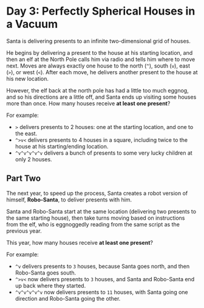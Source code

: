 # Day 3: Perfectly Spherical Houses in a Vacuum

Santa is delivering presents to an infinite two-dimensional grid of houses.

He begins by delivering a present to the house at his starting location, and
then an elf at the North Pole calls him via radio and tells him where to move
next. Moves are always exactly one house to the north (`^`), south (`v`), east
(`>`), or west (`<`). After each move, he delivers another present to the house
at his new location.

However, the elf back at the north pole has had a little too much eggnog, and so
his directions are a little off, and Santa ends up visiting some houses more
than once. How many houses receive **at least one present**?

For example:

- `>` delivers presents to 2 houses: one at the starting location, and one to
  the east.
- `^>v<` delivers presents to 4 houses in a square, including twice to the house
  at his starting/ending location.
- `^v^v^v^v^v` delivers a bunch of presents to some very lucky children at only
  2 houses.

## Part Two

The next year, to speed up the process, Santa creates a robot version of
himself, **Robo-Santa**, to deliver presents with him.

Santa and Robo-Santa start at the same location (delivering two presents to the
same starting house), then take turns moving based on instructions from the elf,
who is eggnoggedly reading from the same script as the previous year.

This year, how many houses receive **at least one present**?

For example:

- `^v` delivers presents to `3` houses, because Santa goes north, and then
  Robo-Santa goes south.
- `^>v<` now delivers presents to `3` houses, and Santa and Robo-Santa end up
  back where they started.
- `^v^v^v^v^v` now delivers presents to `11` houses, with Santa going one
  direction and Robo-Santa going the other.
